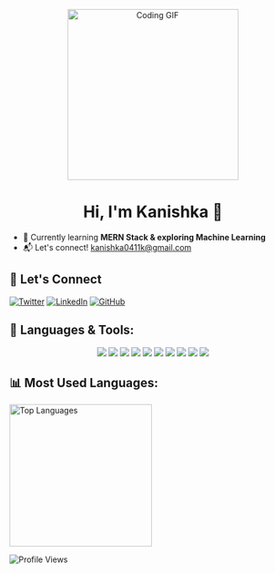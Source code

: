 <p align="center">
  <img src="https://media.giphy.com/media/3o7TKSjRrfIPjeiVyM/giphy.gif" alt="Coding GIF" width="300" />
</p>
<h1 align="center">Hi, I'm Kanishka 👋</h1>                                                     


- 🌱 Currently learning **MERN Stack & exploring Machine Learning**
- 📬 Let's connect! kanishka0411k@gmail.com


## 🔗 Let's Connect
[![Twitter](https://img.shields.io/badge/Twitter-%231DA1F2.svg?&style=for-the-badge&logo=twitter&logoColor=white)](https://x.com/kanishka0411k)
[![LinkedIn](https://img.shields.io/badge/LinkedIn-%230A66C2.svg?&style=for-the-badge&logo=linkedin&logoColor=white)](https://www.linkedin.com/in/kanishka-86b279299/)
[![GitHub](https://img.shields.io/badge/GitHub-181717?style=for-the-badge&logo=github&logoColor=white)](https://github.com/kanishka0411)

## 🚀 Languages & Tools:
<p align="center">
  <img src="https://img.shields.io/badge/C%2B%2B-00599C?style=for-the-badge&logo=c%2B%2B&logoColor=white" />
  <img src="https://img.shields.io/badge/JavaScript-F7DF1E?style=for-the-badge&logo=javascript&logoColor=black" />
  <img src="https://img.shields.io/badge/React-20232A?style=for-the-badge&logo=react&logoColor=61DAFB" />
  <img src="https://img.shields.io/badge/HTML5-E34F26?style=for-the-badge&logo=html5&logoColor=white" />
  <img src="https://img.shields.io/badge/CSS3-1572B6?style=for-the-badge&logo=css&logoColor=white" />
  <img src="https://img.shields.io/badge/TypeScript-007ACC?style=for-the-badge&logo=typescript&logoColor=white" />
  <img src="https://img.shields.io/badge/Bootstrap-563D7C?style=for-the-badge&logo=bootstrap&logoColor=white" />
  <img src="https://img.shields.io/badge/Node.js-43853D?style=for-the-badge&logo=node.js&logoColor=white" />
  <img src="https://img.shields.io/badge/Express.js-000000?style=for-the-badge&logo=express&logoColor=white" />
  <img src="https://img.shields.io/badge/MongoDB-4EA94B?style=for-the-badge&logo=mongodb&logoColor=white" />
</p>

## 📊 Most Used Languages:
<img src="https://github-readme-stats.vercel.app/api/top-langs/?username=kanishka0411&layout=pie&theme=radical" style="width: 250px; height: 250px;" alt="Top Languages" />


![Profile Views](https://komarev.com/ghpvc/?username=your-github-username&label=Profile%20Views&color=blue&style=plastic)



